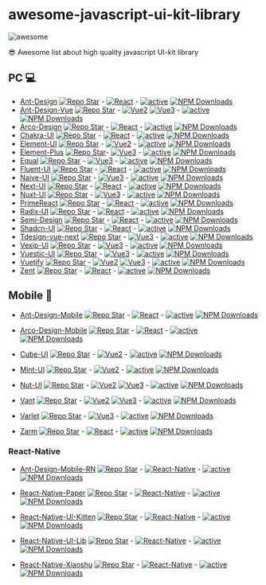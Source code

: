 # awesome-javascript-ui-kit-library

![awesome](https://camo.githubusercontent.com/8693bde04030b1670d5097703441005eba34240c32d1df1eb82a5f0d6716518e/68747470733a2f2f63646e2e7261776769742e636f6d2f73696e647265736f726875732f617765736f6d652f643733303566333864323966656437386661383536353265336136336531353464643865383832392f6d656469612f62616467652e737667)

😎 Awesome list about high quality javascript UI-kit library

## PC 💻

- [Ant-Design](https://ant.design/components/overview) [![Repo Star](https://img.shields.io/github/stars/ant-design/ant-design.svg?label=&style=social)](https://github.com/ant-design/ant-design) - [![React](https://img.shields.io/static/v1?label=&message=React&color=blue)]() - [![active](https://img.shields.io/github/last-commit/ant-design/ant-design)]() [![NPM Downloads](https://img.shields.io/npm/dw/antd.svg)](https://www.npmjs.com/package/antd)
- [Ant-Design-Vue](https://antdv.com/components/overview) [![Repo Star](https://img.shields.io/github/stars/vueComponent/ant-design-vue.svg?label=&style=social)](https://github.com/vueComponent/ant-design-vue) - [![Vue2](https://img.shields.io/static/v1?label=&message=Vue2&color=green)]() [![Vue3](https://img.shields.io/static/v1?label=&message=Vue3&color=success)]() - [![active](https://img.shields.io/github/last-commit/vueComponent/ant-design-vue)]() [![NPM Downloads](https://img.shields.io/npm/dw/ant-design-vue.svg)](https://www.npmjs.com/package/ant-design-vue)
- [Arco-Design](https://arco.design/react/docs/start) [![Repo Star](https://img.shields.io/github/stars/arco-design/arco-design.svg?label=&style=social)](https://github.com/arco-design/arco-design) - [![React](https://img.shields.io/static/v1?label=&message=React&color=blue)]() - [![active](https://img.shields.io/github/last-commit/arco-design/arco-design)]() [![NPM Downloads](https://img.shields.io/npm/dw/@arco-design/web-react.svg)](https://www.npmjs.com/package/@arco-design/web-react)
- [Chakra-UI](https://chakra-ui.com/docs/components) [![Repo Star](https://img.shields.io/github/stars/chakra-ui/chakra-ui.svg?label=&style=social)](https://github.com/chakra-ui/chakra-ui) - [![React](https://img.shields.io/static/v1?label=&message=React&color=blue)]() - [![active](https://img.shields.io/github/last-commit/chakra-ui/chakra-ui)]() [![NPM Downloads](https://img.shields.io/npm/dw/@chakra-ui/react.svg)](https://www.npmjs.com/package/@chakra-ui/react)
- [Element-UI](https://element.eleme.cn/#/en-US/component/installation) [![Repo Star](https://img.shields.io/github/stars/ElemeFE/element.svg?label=&style=social)](https://github.com/ElemeFE/element) - [![Vue2](https://img.shields.io/static/v1?label=&message=Vue2&color=green)]() - [![active](https://img.shields.io/github/last-commit/ElemeFE/element)]() [![NPM Downloads](https://img.shields.io/npm/dw/element-ui.svg)](https://www.npmjs.com/package/element-ui)
- [Element-Plus](https://element-plus.org/en-US/component/button.html) [![Repo Star](https://img.shields.io/github/stars/element-plus/element-plus.svg?label=&style=social)](https://github.com/element-plus/element-plus.svg?label=&style=social)- [![Vue3](https://img.shields.io/static/v1?label=&message=Vue3&color=success)]() - [![active](https://img.shields.io/github/last-commit/element-plus/element-plus)]() [![NPM Downloads](https://img.shields.io/npm/dw/element-plus.svg)](https://www.npmjs.com/package/element-plus)
- [Equal](https://equal-ui.github.io/Equal/components/button) [![Repo Star](https://img.shields.io/github/stars/Equal-UI/Equal.svg?label=&style=social)](https://github.com/Equal-UI/Equal) - [![Vue3](https://img.shields.io/static/v1?label=&message=Vue3&color=success)]() - [![active](https://img.shields.io/github/last-commit/Equal-UI/Equal)]() [![NPM Downloads](https://img.shields.io/npm/dw/equal-vue.svg)](https://www.npmjs.com/package/equal-vue)
- [Fluent-UI](https://react.fluentui.dev/?path=/docs/concepts-introduction--page) [![Repo Star](https://img.shields.io/github/stars/microsoft/fluentui.svg?label=&style=social)](https://github.com/microsoft/fluentui) - [![React](https://img.shields.io/static/v1?label=&message=React&color=blue)]() - [![active](https://img.shields.io/github/last-commit/microsoft/fluentui)]() [![NPM Downloads](https://img.shields.io/npm/dw/@fluentui/react-components.svg)](https://www.npmjs.com/package/@fluentui/react-components)
- [Naive-UI](https://www.naiveui.com/en-US/os-theme/components/button) [![Repo Star](https://img.shields.io/github/stars/tusen-ai/naive-ui.svg?label=&style=social)](https://github.com/tusen-ai/naive-ui) - [![Vue3](https://img.shields.io/static/v1?label=&message=Vue3&color=success)]() - [![active](https://img.shields.io/github/last-commit/tusen-ai/naive-ui)]() [![NPM Downloads](https://img.shields.io/npm/dw/naive-ui.svg)](https://www.npmjs.com/package/naive-ui)
- [Next-UI](https://nextui.org/) [![Repo Star](https://img.shields.io/github/stars/nextui-org/nextui.svg?label=&style=social)](https://github.com/nextui-org/nextui) - [![React](https://img.shields.io/static/v1?label=&message=React&color=blue)]() - [![active](https://img.shields.io/github/last-commit/nextui-org/nextui)]() [![NPM Downloads](https://img.shields.io/npm/dw/@nextui-org/react.svg)](https://www.npmjs.com/package/@nextui-org/react)
- [Nuxt-UI](https://ui.nuxt.com/components/button) [![Repo Star](https://img.shields.io/github/stars/nuxt/ui.svg?label=&style=social)](https://github.com/nuxt/ui) - [![Vue3](https://img.shields.io/static/v1?label=&message=Vue3&color=success)]() - [![active](https://img.shields.io/github/last-commit/nuxt/ui)]() [![NPM Downloads](https://img.shields.io/npm/dw/@nuxt/ui.svg)](https://www.npmjs.com/package/@nuxt/ui)
- [PrimeReact](https://primereact.org/autocomplete/) [![Repo Star](https://img.shields.io/github/stars/primefaces/primereact.svg?label=&style=social)](https://github.com/primefaces/primereact) - [![React](https://img.shields.io/static/v1?label=&message=React&color=blue)]() - [![active](https://img.shields.io/github/last-commit/primefaces/primereact)]() [![NPM Downloads](https://img.shields.io/npm/dw/primereact.svg)](https://www.npmjs.com/package/primereact)
- [Radix-UI](https://www.radix-ui.com/) [![Repo Star](https://img.shields.io/github/stars/radix-ui/primitives.svg?label=&style=social)](https://github.com/radix-ui/primitives) - [![React](https://img.shields.io/static/v1?label=&message=React&color=blue)]() - [![active](https://img.shields.io/github/last-commit/radix-ui/primitives)]() [![NPM Downloads](https://img.shields.io/npm/dw/@radix-ui/react-dialog.svg)](https://www.npmjs.com/package/@radix-ui/react-dialog)
- [Semi-Design](https://semi.design/zh-CN/start/getting-started) [![Repo Star](https://img.shields.io/github/stars/DouyinFE/semi-design.svg?label=&style=social)](https://github.com/DouyinFE/semi-design) - [![React](https://img.shields.io/static/v1?label=&message=React&color=blue)]() - [![active](https://img.shields.io/github/last-commit/DouyinFE/semi-design)]() [![NPM Downloads](https://img.shields.io/npm/dw/@douyinfe/semi-ui.svg)](https://www.npmjs.com/package/@douyinfe/semi-ui)
- [Shadcn-UI](https://ui.shadcn.com/docs/components/button) [![Repo Star](https://img.shields.io/github/stars/shadcn/ui.svg?label=&style=social)](https://github.com/shadcn/ui) - [![React](https://img.shields.io/static/v1?label=&message=React&color=blue)]() - [![active](https://img.shields.io/github/last-commit/shadcn/ui)]() [![NPM Downloads](https://img.shields.io/npm/dw/shadcn-ui.svg)](https://www.npmjs.com/package/shadcn-ui)
- [Tdesign-vue-next](https://tdesign.tencent.com/vue-next/overview) [![Repo Star](https://img.shields.io/github/stars/Tencent/tdesign-vue-next.svg?label=&style=social)](https://github.com/Tencent/tdesign-vue-next) - [![Vue3](https://img.shields.io/static/v1?label=&message=Vue3&color=success)]() - [![active](https://img.shields.io/github/last-commit/Tencent/tdesign-vue-next)]() [![NPM Downloads](https://img.shields.io/npm/dw/tdesign-vue-next.svg)](https://www.npmjs.com/package/tdesign-vue-next)
- [Vexip-UI](https://www.vexipui.com/zh-CN/component/button.html) [![Repo Star](https://img.shields.io/github/stars/vexip-ui/vexip-ui.svg?label=&style=social)](https://github.com/vexip-ui/vexip-ui) - [![Vue3](https://img.shields.io/static/v1?label=&message=Vue3&color=success)]() - [![active](https://img.shields.io/github/last-commit/vexip-ui/vexip-ui)]() [![NPM Downloads](https://img.shields.io/npm/dw/vexip-ui.svg)](https://www.npmjs.com/package/vexip-ui)
- [Vuestic-UI](https://vuestic.dev) [![Repo Star](https://img.shields.io/github/stars/epicmaxco/vuestic-ui.svg?label=&style=social)](https://github.com/epicmaxco/vuestic-ui) - [![Vue3](https://img.shields.io/static/v1?label=&message=Vue3&color=success)]() - [![active](https://img.shields.io/github/last-commit/epicmaxco/vuestic-ui)]() [![NPM Downloads](https://img.shields.io/npm/dw/vuestic-ui.svg)](https://www.npmjs.com/package/vuestic-ui)
- [Vuetify](https://next.vuetifyjs.com/en/components/all/) [![Repo Star](https://img.shields.io/github/stars/vuetifyjs/vuetify.svg?label=&style=social)](https://github.com/vuetifyjs/vuetify) - [![Vue2](https://img.shields.io/static/v1?label=&message=Vue2&color=green)]() [![Vue3](https://img.shields.io/static/v1?label=&message=Vue3&color=success)]() - [![active](https://img.shields.io/github/last-commit/vuetifyjs/vuetify)]() [![NPM Downloads](https://img.shields.io/npm/dw/vuetify.svg)](https://www.npmjs.com/package/vuetify)
- [Zent](https://youzan.github.io/zent/en/guides/install) [![Repo Star](https://img.shields.io/github/stars/youzan/zent.svg?label=&style=social)](https://github.com/youzan/zent) - [![React](https://img.shields.io/static/v1?label=&message=React&color=blue)]() - [![active](https://img.shields.io/github/last-commit/youzan/zent)]() [![NPM Downloads](https://img.shields.io/npm/dw/zent.svg)](https://www.npmjs.com/package/zent)

## Mobile 📱

- [Ant-Design-Mobile](https://mobile.ant.design/components/button) [![Repo Star](https://img.shields.io/github/stars/ant-design/ant-design-mobile.svg?label=&style=social)](https://github.com/ant-design/ant-design-mobile) - [![React](https://img.shields.io/static/v1?label=&message=React&color=blue)]() - [![active](https://img.shields.io/github/last-commit/ant-design/ant-design-mobile)]() [![NPM Downloads](https://img.shields.io/npm/dw/antd-mobile.svg)](https://www.npmjs.com/package/antd-mobile)

- [Arco-Design-Mobile](https://arco.design/mobile/react/arco-design/pc/#/) [![Repo Star](https://img.shields.io/github/stars/arco-design/arco-design-mobile.svg?label=&style=social)](https://github.com/arco-design/arco-design-mobile) - [![React](https://img.shields.io/static/v1?label=&message=React&color=blue)]() - [![active](https://img.shields.io/github/last-commit/arco-design/arco-design-mobile)]() [![NPM Downloads](https://img.shields.io/npm/dw/@arco-design/mobile-react.svg)](https://www.npmjs.com/package/@arco-design/mobile-react)

- [Cube-UI](https://didi.github.io/cube-ui/#/en-US/docs/quick-start) [![Repo Star](https://img.shields.io/github/stars/didi/cube-ui.svg?label=&style=social)](https://github.com/didi/cube-ui) - [![Vue2](https://img.shields.io/static/v1?label=&message=Vue2&color=green)]() - [![active](https://img.shields.io/github/last-commit/didi/cube-ui)]() [![NPM Downloads](https://img.shields.io/npm/dw/cube-ui.svg)](https://www.npmjs.com/package/cube-ui)
- [Mint-UI](http://mint-ui.github.io/docs/#/en) [![Repo Star](https://img.shields.io/github/stars/ElemeFE/mint-ui.svg?label=&style=social)](https://github.com/ElemeFE/mint-ui) - [![Vue2](https://img.shields.io/static/v1?label=&message=Vue2&color=green)]() - [![active](https://img.shields.io/github/last-commit/ElemeFE/mint-ui)]() [![NPM Downloads](https://img.shields.io/npm/dw/mint-ui.svg)](https://www.npmjs.com/package/mint-ui)
- [Nut-UI](https://nutui.jd.com/h5/vue/4x/#/en-US/guide/intro) [![Repo Star](https://img.shields.io/github/stars/jdf2e/nutui.svg?label=&style=social)](https://github.com/jdf2e/nutui) - [![Vue2](https://img.shields.io/static/v1?label=&message=Vue2&color=green)]() [![Vue3](https://img.shields.io/static/v1?label=&message=Vue3&color=success)]() - [![active](https://img.shields.io/github/last-commit/jdf2e/nutui)]() [![NPM Downloads](https://img.shields.io/npm/dw/@nutui/nutui.svg)](https://www.npmjs.com/package/@nutui/nutui)
- [Vant](https://vant-ui.github.io/vant/#/en-US) [![Repo Star](https://img.shields.io/github/stars/youzan/vant.svg?label=&style=social)](https://github.com/youzan/vant) - [![Vue2](https://img.shields.io/static/v1?label=&message=Vue2&color=green)]() [![Vue3](https://img.shields.io/static/v1?label=&message=Vue3&color=success)]() - [![active](https://img.shields.io/github/last-commit/youzan/vant)]() [![NPM Downloads](https://img.shields.io/npm/dw/vant.svg)](https://www.npmjs.com/package/vant)
- [Varlet](https://varletjs.org/#/zh-CN/home) [![Repo Star](https://img.shields.io/github/stars/varletjs/varlet.svg?label=&style=social)](https://github.com/varletjs/varlet) - [![Vue3](https://img.shields.io/static/v1?label=&message=Vue3&color=success)]() - [![active](https://img.shields.io/github/last-commit/varletjs/varlet)]() [![NPM Downloads](https://img.shields.io/npm/dw/@varlet/ui.svg)](https://www.npmjs.com/package/@varlet/ui)
- [Zarm](https://zarm.design/#/components/button) [![Repo Star](https://img.shields.io/github/stars/ZhongAnTech/zarm.svg?label=&style=social)](https://github.com/ZhongAnTech/zarm) - [![React](https://img.shields.io/static/v1?label=&message=React&color=blue)]() - [![active](https://img.shields.io/github/last-commit/ZhongAnTech/zarm)]() [![NPM Downloads](https://img.shields.io/npm/dw/zarm.svg)](https://www.npmjs.com/package/zarm)

### React-Native

- [Ant-Design-Mobile-RN](https://rn.mobile.ant.design/docs/react/introduce) [![Repo Star](https://img.shields.io/github/stars/ant-design/ant-design-mobile-rn.svg?label=&style=social)](https://github.com/ant-design/ant-design-mobile-rn) - [![React-Native](https://img.shields.io/static/v1?label=&message=React-Native&color=blue)]() - [![active](https://img.shields.io/github/last-commit/ant-design/ant-design-mobile-rn)]() [![NPM Downloads](https://img.shields.io/npm/dw/@ant-design/react-native.svg)](https://www.npmjs.com/package/@ant-design/react-native)

- [React-Native-Paper](https://reactnativepaper.com) [![Repo Star](https://img.shields.io/github/stars/callstack/react-native-paper.svg?label=&style=social)](https://github.com/callstack/react-native-paper) - [![React-Native](https://img.shields.io/static/v1?label=&message=React-Native&color=blue)]() - [![active](https://img.shields.io/github/last-commit/callstack/react-native-paper)]() [![NPM Downloads](https://img.shields.io/npm/dw/react-native-paper.svg)](https://www.npmjs.com/package/react-native-paper)

- [React-Native-UI-Kitten](https://akveo.github.io/react-native-ui-kitten) [![Repo Star](https://img.shields.io/github/stars/akveo/react-native-ui-kitten.svg?label=&style=social)](https://github.com/akveo/react-native-ui-kitten) - [![React-Native](https://img.shields.io/static/v1?label=&message=React-Native&color=blue)]() - [![active](https://img.shields.io/github/last-commit/akveo/react-native-ui-kitten)]() [![NPM Downloads](https://img.shields.io/npm/dw/@ui-kitten/components.svg)](https://www.npmjs.com/package/@ui-kitten/components)

- [React-Native-UI-Lib](https://wix.github.io/react-native-ui-lib) [![Repo Star](https://img.shields.io/github/stars/wix/react-native-ui-lib.svg?label=&style=social)](https://github.com/wix/react-native-ui-lib) - [![React-Native](https://img.shields.io/static/v1?label=&message=React-Native&color=blue)]() - [![active](https://img.shields.io/github/last-commit/wix/react-native-ui-lib)]() [![NPM Downloads](https://img.shields.io/npm/dw/react-native-ui-lib.svg)](https://www.npmjs.com/package/react-native-ui-lib)

- [React-Native-Xiaoshu](https://hjfruit.github.io/xiaoshu-doc) [![Repo Star](https://img.shields.io/github/stars/hjfruit/react-native-xiaoshu.svg?label=&style=social)](https://github.com/hjfruit/react-native-xiaoshu) - [![React-Native](https://img.shields.io/static/v1?label=&message=React-Native&color=blue)]() - [![active](https://img.shields.io/github/last-commit/hjfruit/react-native-xiaoshu)]() [![NPM Downloads](https://img.shields.io/npm/dw/@fruits-chain/react-native-xiaoshu.svg)](https://www.npmjs.com/package/@fruits-chain/react-native-xiaoshu)
